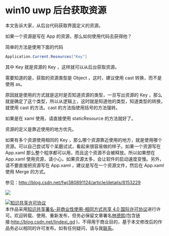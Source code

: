 
# win10 uwp 后台获取资源

本文告诉大家，从后台代码获取界面定义的资源。

<!--more-->


<!-- CreateTime:2018/8/10 19:17:19 -->


如果一个资源是写在 App 的资源，那么如何使用代码去获得他？

简单的方法是使用下面的代码

```csharp
Application.Current.Resources["Key"]

```

其中 Key 就是资源的 Key ，这样就可以从后台获取资源。

需要知道的是，获取的资源类型是 Object ，这时，建议使用 cast 转换，而不是使用 as。

原因就是使用的方式就是这时是否知道资源的类型，一旦写出资源的 Key ，那么就是确定了这个类型，所以从逻辑上，这时就是知道他的类型，知道类型的转换，就使用 cast 的方法。cast 的方法指使用括号的方法强转。

如果是在 xaml 使用，请直接使用 staticResource 的方法就好了。

资源的定义是靠近使用的地方优先。

如果有多个资源使用相同的 Key ，那么哪个资源靠近使用的地方，就是使用哪个资源。可以自己尝试写个呆磨试试，看起来很容易做的样子。如果一个资源写在 App.xaml 那么整个程序都可以用，而且这个资源不会被释放。所以如果想在 App.xaml 使用资源，请小心。如果资源太多，会让软件的启动速度变慢。另外，请不要直接把资源写在 App.xaml ，建议是写在一个资源文件，然后在 App.xaml 使用 Merge 的方式。

参见：http://blog.csdn.net/fwj380891124/article/details/8153229

![](http://image.acmx.xyz/34fdad35-5dfe-a75b-2b4b-8c5e313038e2%2F20178885742.jpg)

 




<a rel="license" href="http://creativecommons.org/licenses/by-nc-sa/4.0/"><img alt="知识共享许可协议" style="border-width:0" src="https://licensebuttons.net/l/by-nc-sa/4.0/88x31.png" /></a><br />本作品采用<a rel="license" href="http://creativecommons.org/licenses/by-nc-sa/4.0/">知识共享署名-非商业性使用-相同方式共享 4.0 国际许可协议</a>进行许可。欢迎转载、使用、重新发布，但务必保留文章署名[林德熙](http://blog.csdn.net/lindexi_gd)(包含链接:http://blog.csdn.net/lindexi_gd )，不得用于商业目的，基于本文修改后的作品务必以相同的许可发布。如有任何疑问，请与我[联系](mailto:lindexi_gd@163.com)。